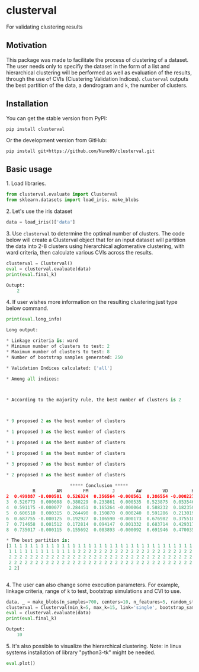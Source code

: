 # clusterval

For validating clustering results

## Motivation

This package was made to facilitate the process of clustering of a dataset. The user needs only to specifiy the dataset
in the form of a list and hierarchical clustering will be performed as well as evaluation of the results, through the 
use of CVIs (Clustering Validation Indices). `clusterval` outputs the best partition of the data, a dendrogram and `k`,
the number of clusters. 


## Installation

You can get the stable version from PyPI:

```
pip install clusterval
```

Or the development version from GitHub:

```
pip install git+https://github.com/Nuno09/clusterval.git
```

## Basic usage

<span>1.</span> Load libraries.

```python
from clusterval.evaluate import Clusterval
from sklearn.datasets import load_iris, make_blobs

```
<span>2.</span> Let's use the iris dataset

```python
data = load_iris()['data']
```

<span>3.</span> Use `clusterval` to determine the optimal number of clusters. The code below will create a Clusterval 
object that for an input dataset will partition the data 
into 2-8 clusters using hierarchical aglomerative clustering, with ward criteria, then calculate various CVIs across the 
results.

```python
clusterval = Clusterval()
eval = clusterval.evaluate(data)
print(eval.final_k)

Outupt:
    2

```
<span>4.</span> If user wishes more information on the resulting clustering just type below command. 
```python
print(eval.long_info)

Long output:

* Linkage criteria is: ward
* Minimum number of clusters to test: 2
* Maximum number of clusters to test: 8
* Number of bootstrap samples generated: 250

* Validation Indices calculated: ['all']

* Among all indices: 



* According to the majority rule, the best number of clusters is 2



* 9 proposed 2 as the best number of clusters 

* 1 proposed 3 as the best number of clusters 

* 1 proposed 4 as the best number of clusters 

* 1 proposed 6 as the best number of clusters 

* 3 proposed 7 as the best number of clusters 

* 2 proposed 8 as the best number of clusters 

                        ***** Conclusion *****                  
          R        AR        FM         J        AW        VD         H        H'         F        VI        MS      CVNN           XB*       S_Dbw         DB*         S          SD
2  0.499887 -0.000501  0.526324  0.356564 -0.000561  0.386554 -0.000227 -0.000504  0.525636  1.894603  1.954966  1.000000  5.080366e+02    1.897584   48.132701  0.718247  134.967568
3  0.526773  0.000608  0.380229  0.233861  0.000535  0.523875  0.053546  0.000612  0.378990  2.844118  1.921184  0.302994  9.241778e+03    6.908961  253.595738  0.571105   72.912823
4  0.591175 -0.000077  0.284451  0.165264 -0.000064  0.588232  0.182350 -0.000077  0.283545  3.633834  1.766034  0.248039  4.697564e+04   10.728314  394.716423  0.461579  147.191587
5  0.606510  0.000315  0.264490  0.150870  0.000240  0.591286  0.213019  0.000328  0.262078  3.859444  1.819040  0.255457  9.814790e+04   28.080596  460.129162  0.438943  117.491911
6  0.687755 -0.000125  0.192927  0.106590 -0.000173  0.676982  0.375510 -0.000123  0.192562  4.468536  1.631676  0.279451  9.814790e+04   40.387317  236.150343  0.367344  117.080171
7  0.714658  0.001512  0.172814  0.094147  0.001332  0.683714  0.429317  0.001527  0.172012  4.667950  1.648638  0.458824  3.653942e+05   41.579133  462.896728  0.339015  426.822086
8  0.735017 -0.000115  0.155692  0.083893 -0.000092  0.691946  0.470035 -0.000117  0.154729  4.819567  1.648585  1.032990  1.320844e+06  136.399093  360.873310  0.372359  477.025711

* The best partition is:
[1 1 1 1 1 1 1 1 1 1 1 1 1 1 1 1 1 1 1 1 1 1 1 1 1 1 1 1 1 1 1 1 1 1 1 1 1
 1 1 1 1 1 1 1 1 1 1 1 1 1 2 2 2 2 2 2 2 2 2 2 2 2 2 2 2 2 2 2 2 2 2 2 2 2
 2 2 2 2 2 2 2 2 2 2 2 2 2 2 2 2 2 2 2 2 2 2 2 2 2 2 2 2 2 2 2 2 2 2 2 2 2
 2 2 2 2 2 2 2 2 2 2 2 2 2 2 2 2 2 2 2 2 2 2 2 2 2 2 2 2 2 2 2 2 2 2 2 2 2
 2 2]



```
<span>4.</span> The user can also change some execution parameters. For example, linkage criteria, range of `k` to test,
bootstrap simulations and CVI to use.

```python
data, _ = make_blobs(n_samples=700, centers=10, n_features=5, random_state=0)
clusterval = Clusterval(min_k=5, max_k=15, link='single', bootstrap_samples=200, index='CVNN')
eval = clusterval.evaluate(data)
print(eval.final_k)

Output:
    10

```
<span>5.</span> It's also possible to visualize the hierarchical clustering.
Note: in linux systems installation of library "python3-tk" might be needed.

```python
eval.plot()

```



